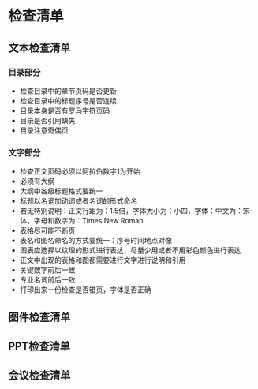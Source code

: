 # 检查清单

## 文本检查清单

### 目录部分

* 检查目录中的章节页码是否更新
* 检查目录中的标题序号是否连续
* 目录本身是否有罗马字符页码
* 目录是否引用缺失
* 目录注意奇偶页

### 文字部分

* 检查正文页码必须以阿拉伯数字1为开始
* 必须有大纲
* 大纲中各级标题格式要统一
* 标题以名词加动词或者名词的形式命名
* 若无特别说明：正文行距为：1.5倍，字体大小为：小四，字体：中文为：宋体，字母和数字为：Times New Roman 
* 表格尽可能不断页
* 表名和图名命名的方式要统一：序号时间地点对像
* 图表应选择以纹理的形式进行表达，尽量少用或者不用彩色颜色进行表达
* 正文中出现的表格和图都需要进行文字进行说明和引用
* 关键数字前后一致
* 专业名词前后一致
* 打印出来一份检查是否错页，字体是否正确



## 图件检查清单

## PPT检查清单

## 会议检查清单
